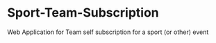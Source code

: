 Sport-Team-Subscription
=======================

Web Application for Team self subscription for a sport (or other) event
